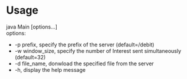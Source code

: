 # Usage
java Main [options...]<br/>
options:<br/>
<ul>
<li>-p prefix, specify the prefix of the server (default=/debit)</li>
<li>-w window_size, specify the number of Interest sent simultaneously (default=32)</li>
<li>-d file_name, donwload the specified file from the server</li>
<li>-h, display the help message</li>
</ul>                    

